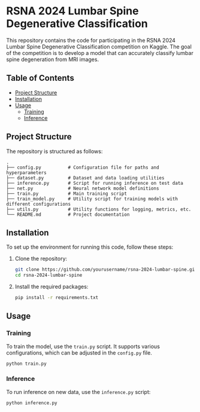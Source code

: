 
# RSNA 2024 Lumbar Spine Degenerative Classification

This repository contains the code for participating in the RSNA 2024 Lumbar Spine Degenerative Classification competition on Kaggle. The goal of the competition is to develop a model that can accurately classify lumbar spine degeneration from MRI images.

## Table of Contents
- [Project Structure](#project-structure)
- [Installation](#installation)
- [Usage](#usage)
  - [Training](#training)
  - [Inference](#inference)

## Project Structure

The repository is structured as follows:

```
.
├── config.py          # Configuration file for paths and hyperparameters
├── dataset.py         # Dataset and data loading utilities
├── inference.py       # Script for running inference on test data
├── net.py             # Neural network model definitions
├── train.py           # Main training script
├── train_model.py     # Utility script for training models with different configurations
├── utils.py           # Utility functions for logging, metrics, etc.
└── README.md          # Project documentation
```

## Installation

To set up the environment for running this code, follow these steps:

1. Clone the repository:

   ```bash
   git clone https://github.com/yourusername/rsna-2024-lumbar-spine.git
   cd rsna-2024-lumbar-spine
   ```

2. Install the required packages:

   ```bash
   pip install -r requirements.txt
   ```

## Usage

### Training

To train the model, use the `train.py` script. It supports various configurations, which can be adjusted in the `config.py` file.

```bash
python train.py 
```

### Inference

To run inference on new data, use the `inference.py` script:

```bash
python inference.py
```
